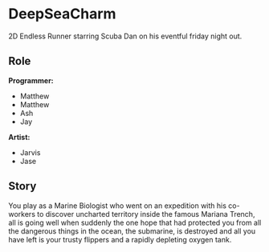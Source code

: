 # DeepSeaCharm

2D Endless Runner starring Scuba Dan on his eventful friday night out. 

## **Role**

**Programmer:**  

- Matthew
- Matthew
- Ash
- Jay  
  
  
**Artist:**  
- Jarvis
- Jase

## **Story**
You play as a Marine Biologist who went on an expedition with his co-workers to discover uncharted territory inside the famous Mariana Trench, 
all is going well when suddenly the one hope that had protected you from all the dangerous things in the ocean, the submarine, is destroyed and all you have left 
is your trusty flippers and a rapidly depleting oxygen tank. 


